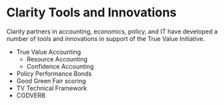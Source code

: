 # Clarity Tools and Innovations

Clarity partners in accounting, economics, policy, and IT have developed a number of tools and innovations in support of the True Value Initiative.

* True Value Accounting
  * Resource Accounting
  * Confidence Accounting
* Policy Performance Bonds
* Good Green Fair scoring
* TV Technical Framework
* CODVERB



